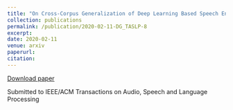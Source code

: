 ```yaml
---
title: "On Cross-Corpus Generalization of Deep Learning Based Speech Enhancement"
collection: publications
permalink: /publication/2020-02-11-DG_TASLP-8
excerpt: 
date: 2020-02-11
venue: arxiv
paperurl:
citation:
---
```

[Download paper](http://ashutosh620.github.io/files/DGL_TASLP_2020.pdf)

Submitted to IEEE/ACM Transactions on Audio, Speech and Language Processing


